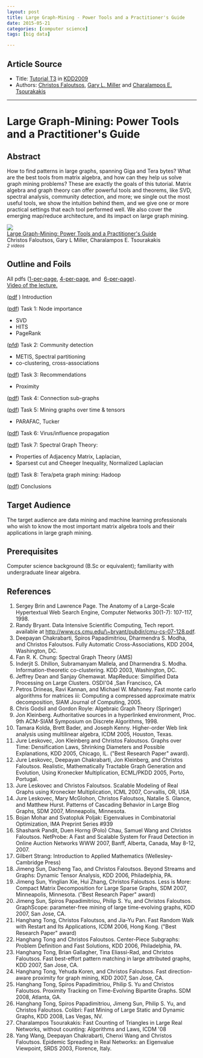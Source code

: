 ```yaml
---
layout: post
title: Large Graph-Mining - Power Tools and a Practitioner's Guide
date: 2015-05-21
categories: [computer science]
tags: [big data]

---
```



## Article Source

* Title: [Tutorial T3](http://www.sigkdd.org/kdd2009/tutorials.html#t3) in [KDD2009](http://www.sigkdd.org/kdd2009/)
* Authors: [Christos Faloutsos](http://www.cs.cmu.edu/%7Echristos/), [Gary L. Miller](http://www.cs.cmu.edu/%7Eglmiller/) and [Charalampos E. Tsourakakis](http://www.cs.cmu.edu/%7Ectsourak/)

---


# Large Graph-Mining: Power Tools and a Practitioner's Guide



## Abstract

How to find patterns in large graphs, spanning Giga and Tera bytes? What
are the best tools from matrix algebra, and how can they help us solve
graph mining problems? These are exactly the goals of this tutorial.
Matrix algebra and graph theory can offer powerful tools and theorems,
like SVD, spectral analysis, community detection, and more; we single
out the most useful tools, we show the intuition behind them, and we
give one or more practical settings that each tool performed well. We
also cover the emerging map/reduce architecture, and its impact on large
graph mining.

<a href='http://videolectures.net/kdd09_faloutsos_miller_tsourakakis_lgm/'>
  <img src='http://videolectures.net/kdd09_faloutsos_miller_tsourakakis_lgm/thumb.jpg' border=0/>
  <br/>Large Graph-Mining: Power Tools and a Practitioner's Guide</a><br/>
Christos Faloutsos, Gary L Miller, Charalampos E. Tsourakakis
<br/><i><small>2 videos</small></i>

## Outline and Foils

All pdfs ([1-per-page](http://www.cs.cmu.edu/~christos/TALKS/09-KDD-tutorial/foils-pdf/FaloutsosEtAlKDD09-1up.pdf),
[4-per-page](foils4-up-pdf/FaloutsosEtAlKDD09-4up.pdf), and 
[6-per-page](foils6-up-pdf/FaloutsosEtAlKDD09-6up.pdf)).\
 [Video of the
lecture.](http://videolectures.net/kdd09_faloutsos_miller_tsourakakis_lgm/snippet/)

([pdf](http://www.cs.cmu.edu/~christos/TALKS/09-KDD-tutorial/foils-pdf/task0_intro.pdf) ) Introduction

([pdf](http://www.cs.cmu.edu/~christos/TALKS/09-KDD-tutorial/foils-pdf/task1_svd.pdf)) Task 1: Node importance

-   SVD
-   HITS
-   PageRank

([pfd](http://www.cs.cmu.edu/~christos/TALKS/09-KDD-tutorial/foils-pdf/task2_communities.pdf)) Task 2: Community detection

-   METIS, Spectral partitioning
-   co-clustering, cross-associations

([pdf](http://www.cs.cmu.edu/~christos/TALKS/09-KDD-tutorial/foils-pdf/task3_recommendations.pdf)) Task 3: Recommendations

-   Proximity

([pdf](http://www.cs.cmu.edu/~christos/TALKS/09-KDD-tutorial/foils-pdf/task4-ceps.pdf)) Task 4: Connection sub-graphs

([pdf](http://www.cs.cmu.edu/~christos/TALKS/09-KDD-tutorial/foils-pdf/task5-tensors.pdf)) Task 5: Mining graphs over time &
tensors

-   PARAFAC, Tucker

([pdf](http://www.cs.cmu.edu/~christos/TALKS/09-KDD-tutorial/foils-pdf/task6-virusProp.pdf)) Task 6: Virus/influence
propagation

([pdf](http://www.cs.cmu.edu/~christos/TALKS/09-KDD-tutorial/foils-pdf/task7_theory.pdf)) Task 7: Spectral Graph Theory: 

-   Properties of Adjacency Matrix, Laplacian, 
-   Sparsest cut and Cheeger Inequality, Normalized Laplacian

([pdf](http://www.cs.cmu.edu/~christos/TALKS/09-KDD-tutorial/foils-pdf/task8_hadoop.pdf)) Task 8: Tera/peta graph mining:
Hadoop

([pdf](http://www.cs.cmu.edu/~christos/TALKS/09-KDD-tutorial/foils-pdf/task9-conclusions.pdf)) Conclusions

## Target Audience

The target audience are data mining and machine learning professionals
who wish to know the most important matrix algebra tools and their
applications in large graph mining.

## Prerequisites

Computer science background (B.Sc or equivalent); familiarity with
undergraduate linear algebra.

## References

1.  Sergey Brin and Lawrence Page. The Anatomy of a Large-Scale
    Hypertextual Web Search Engine, Computer Networks 30(1-7): 107-117,
    1998.
2.  Randy Bryant. Data Intensive Scientific Computing, Tech report.
    available at
    http://www.cs.cmu.edu/\~bryant/pubdir/cmu-cs-07-128.pdf.
3.  Deepayan Chakrabarti, Spiros Papadimitriou, Dharmendra S. Modha, and
    Christos Faloutsos. Fully Automatic Cross-Associations, KDD 2004,
    Washington, DC.
4.  Fan R. K. Chung: Spectral Graph Theory (AMS)
5.  Inderjit S. Dhillon, Subramanyam Mallela, and Dharmendra S. Modha.
    Information-theoretic co-clustering. KDD 2003, Washington, DC.
6.  Jeffrey Dean and Sanjay Ghemawat. MapReduce: Simplified Data
    Processing on Large Clusters. OSDI'04 ,San Francisco, CA
7.  Petros Drineas, Ravi Kannan, and Michael W. Mahoney. Fast monte
    carlo algorithms for matrices iii: Computing a compressed
    approximate matrix decomposition, SIAM Journal of Computing, 2005.
8.  Chris Godsil and Gordon Royle: Algebraic Graph Theory (Springer)
9.  Jon Kleinberg. Authoritative sources in a hyperlinked environment,
    Proc. 9th ACM-SIAM Symposium on Discrete Algorithms, 1998.
10. Tamara Kolda, Brett Bader, and Joseph Kenny. Higher-order Web link
    analysis using multilinear algebra, ICDM 2005, Houston, Texas.
11. Jure Leskovec, Jon Kleinberg and Christos Faloutsos. Graphs over
    Time: Densification Laws, Shrinking Diameters and Possible
    Explanations, KDD 2005, Chicago, IL. ("Best Research Paper" award).
12. Jure Leskovec, Deepayan Chakrabarti, Jon Kleinberg, and Christos
    Faloutsos. Realistic, Mathematically Tractable Graph Generation and
    Evolution, Using Kronecker Multiplication, ECML/PKDD 2005, Porto,
    Portugal.
13. Jure Leskovec and Christos Faloutsos. Scalable Modeling of Real
    Graphs using Kronecker Multiplication, ICML 2007, Corvallis, OR, USA
14. Jure Leskovec, Mary McGlohon, Christos Faloutsos, Natalie S. Glance,
    and Matthew Hurst. Patterns of Cascading Behavior in Large Blog
    Graphs, SDM 2007, Minneapolis, Minnesota.
15. Bojan Mohar and Svatopluk Poljak: Eigenvalues in Combinatorial
    Optimization, IMA Preprint Series \#939
16. Shashank Pandit, Duen Horng (Polo) Chau, Samuel Wang and Christos
    Faloutsos. NetProbe: A Fast and Scalable System for Fraud Detection
    in Online Auction Networks WWW 2007, Banff, Alberta, Canada, May
    8-12, 2007.
17. Gilbert Strang: Introduction to Applied Mathematics
    (Wellesley-Cambridge Press)
18. Jimeng Sun, Dacheng Tao, and Christos Faloutsos. Beyond Streams and
    Graphs: Dynamic Tensor Analysis, KDD 2006, Philadelphia, PA.
19. Jimeng Sun, Yinglian Xie, Hui Zhang, Christos Faloutsos. Less is
    More: Compact Matrix Decomposition for Large Sparse Graphs, SDM
    2007, Minneapolis, Minnesota. ("Best Research Paper" award)
20. Jimeng Sun, Spiros Papadimitriou, Philip S. Yu, and Christos
    Faloutsos. GraphScope: parameter-free mining of large time-evolving
    graphs, KDD 2007, San Jose, CA.
21. Hanghang Tong, Christos Faloutsos, and Jia-Yu Pan. Fast Random Walk
    with Restart and Its Applications, ICDM 2006, Hong Kong. ("Best
    Research Paper" award)
22. Hanghang Tong and Christos Faloutsos. Center-Piece Subgraphs:
    Problem Definition and Fast Solutions, KDD 2006, Philadelphia, PA.
23. Hanghang Tong, Brian Gallagher, Tina Eliassi-Rad, and Christos
    Faloutsos. Fast best-effort pattern matching in large attributed
    graphs, KDD 2007, San Jose, CA.
24. Hanghang Tong, Yehuda Koren, and Christos Faloutsos. Fast
    direction-aware proximity for graph mining, KDD 2007, San Jose, CA.
25. Hanghang Tong, Spiros Papadimitriou, Philip S. Yu and Christos
    Faloutsos. Proximity Tracking on Time-Evolving Bipartite Graphs. SDM
    2008, Atlanta, GA.
26. Hanghang Tong, Spiros Papadimitriou, Jimeng Sun, Philip S. Yu, and
    Christos Faloutsos. Colibri: Fast Mining of Large Static and Dynamic
    Graphs, KDD 2008, Las Vegas, NV.
27. Charalampos Tsourakakis: Fast Counting of Triangles in Large Real
    Networks, without counting: Algorithms and Laws, ICDM '08
28. Yang Wang, Deepayan Chakrabarti, Chenxi Wang and Christos Faloutsos.
    Epidemic Spreading in Real Networks: an Eigenvalue Viewpoint, SRDS
    2003, Florence, Italy.

